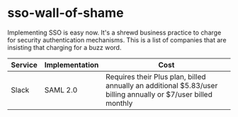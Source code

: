 # sso-wall-of-shame

Implementing SSO is easy now.  It's a shrewd business practice to charge for security authentication mechanisms.  This is a list of companies that are insisting that charging for a buzz word.

| Service|Implementation|Cost|
| --- |-------------| -----|
| Slack | SAML 2.0 |Requires their Plus plan, billed annually an additional $5.83/user billing annually or $7/user billed monthly|

